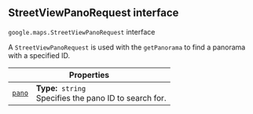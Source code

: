 
<h2 id="StreetViewPanoRequest">StreetViewPanoRequest interface</h2>
<p>
<code><span itemprop="path">google.maps</span>.<span itemprop="name">StreetViewPanoRequest</span></code>
interface
</p>
<p>A <code>StreetViewPanoRequest</code> is used with the <code>getPanorama</code> to find a panorama with a specified ID.</p>
<div class="devsite-table-wrapper"><table class="properties responsive" summary="interface StreetViewPanoRequest - Properties">
<thead>
<tr><th colspan="2">Properties</th>
</tr></thead>
<tbody>
<tr id="StreetViewPanoRequest.pano">
<td itemprop="property"><code><a class="secret-link" href="#StreetViewPanoRequest.pano"><span>pano</span></a></code></td>
<td><div><strong>Type:</strong>&nbsp; <code>string</code></div>
<div class="desc">Specifies the pano ID to search for.</div></td>
</tr>
</tbody>
</table></div>
